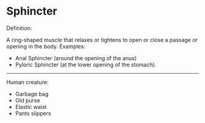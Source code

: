 # Sphincter
 
Definition:

A ring-shaped muscle that relaxes or tightens to open or close a passage or opening in the body.
Examples:
- Anal Sphincter (around the opening of the anus)
- Pyloric Sphincter (at the lower opening of the stomach).

***

Human creature:
- Garbage bag
- Old purse
- Elastic waist
- Pants slippers
